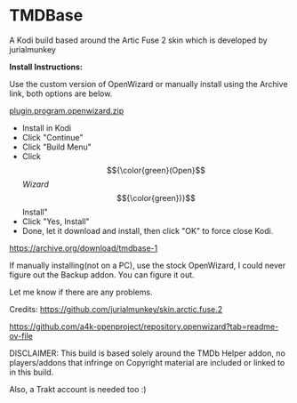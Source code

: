 # TMDBase
A Kodi build based around the Artic Fuse 2 skin which is developed by jurialmunkey

**Install Instructions:**

Use the custom version of OpenWizard or manually install using the Archive link, both options are below.

[plugin.program.openwizard.zip](https://github.com/user-attachments/files/17988163/plugin.program.openwizard.zip)

- Install in Kodi
- Click "Continue"
- Click "Build Menu"
- Click $${\color{green}(Open}$$*Wizard*$${\color{green})}$$ Install"
- Click "Yes, Install"
- Done, let it download and install, then click "OK" to force close Kodi.

https://archive.org/download/tmdbase-1

If manually installing(not on a PC), use the stock OpenWizard, I could never figure out the Backup addon. You can figure it out.

Let me know if there are any problems.

Credits:
https://github.com/jurialmunkey/skin.arctic.fuse.2

https://github.com/a4k-openproject/repository.openwizard?tab=readme-ov-file

DISCLAIMER: This build is based solely around the TMDb Helper addon, no players/addons that infringe on Copyright material are included or linked to in this build. 

Also, a Trakt account is needed too :)
